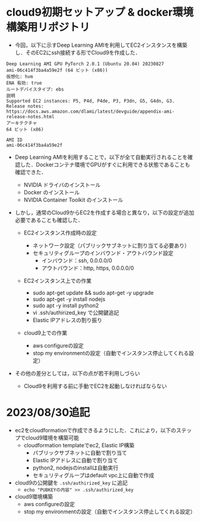 # cloud9初期セットアップ & docker環境構築用リポジトリ

- 今回，以下に示すDeep Learning AMIを利用してEC2インスタンスを構築し．そのEC2にssh接続する形でCloud9を作成した．

```
Deep Learning AMI GPU PyTorch 2.0.1 (Ubuntu 20.04) 20230827
ami-06c414f3ba4a59e2f (64 ビット (x86))
仮想化: hvm
ENA 有効: true
ルートデバイスタイプ: ebs
説明
Supported EC2 instances: P5, P4d, P4de, P3, P3dn, G5, G4dn, G3. Release notes: https://docs.aws.amazon.com/dlami/latest/devguide/appendix-ami-release-notes.html
アーキテクチャ
64 ビット (x86)

AMI ID
ami-06c414f3ba4a59e2f
```

- Deep Learning AMIを利用することで，以下が全て自動実行されることを確認した．Dockerコンテナ環境でGPUがすぐに利用できる状態であることも確認できた．
  - NVIDIA ドライバのインストール
  - Docker のインストール
  - NVIDIA Container Toolkit のインストール

- しかし，通常のCloud9からEC2を作成する場合と異なり，以下の設定が追加必要であることも確認した．
  - EC2インスタンス作成時の設定
    - ネットワーク設定（パブリックサブネットに割り当てる必要あり）
    - セキュリティグループのインバウンド・アウトバウンド設定
      - インバウンド：ssh, 0.0.0.0/0
      - アウトバウンド：http, https, 0.0.0.0/0
  - EC2インスタンス上での作業
    - sudo apt-get update && sudo apt-get -y upgrade
    - sudo apt-get -y install nodejs
    - sudo apt -y install python2
    - vi .ssh/authirized_key で公開鍵追記
    - Elastic IPアドレスの割り振り

  - cloud9上での作業
    - aws configureの設定
    - stop my environmentの設定（自動でインスタンス停止してくれる設定）

- その他の差分としては，以下の点が若干利用しづらい
  - Cloud9を利用する前に手動でEC2を起動しなければならない

# 2023/08/30追記
- ec2をcloudformationで作成できるようにした．これにより，以下のステップでcloud9環境を構築可能
  - cloudformation templateでec2, Elastic IP構築
    - パブリックサブネットに自動で割り当て
    - Elastic IPアドレスに自動で割り当て
    - python2, nodejsのinstallは自動実行
    - セキュリティグループはdefault vpc上に自動で作成
- cloud9の公開鍵を `.ssh/authirized_key` に追記
  - `echo "PUBKEYの内容" >> .ssh/authirized_key`
- cloud9環境構築
  - aws configureの設定
  - stop my environmentの設定（自動でインスタンス停止してくれる設定）